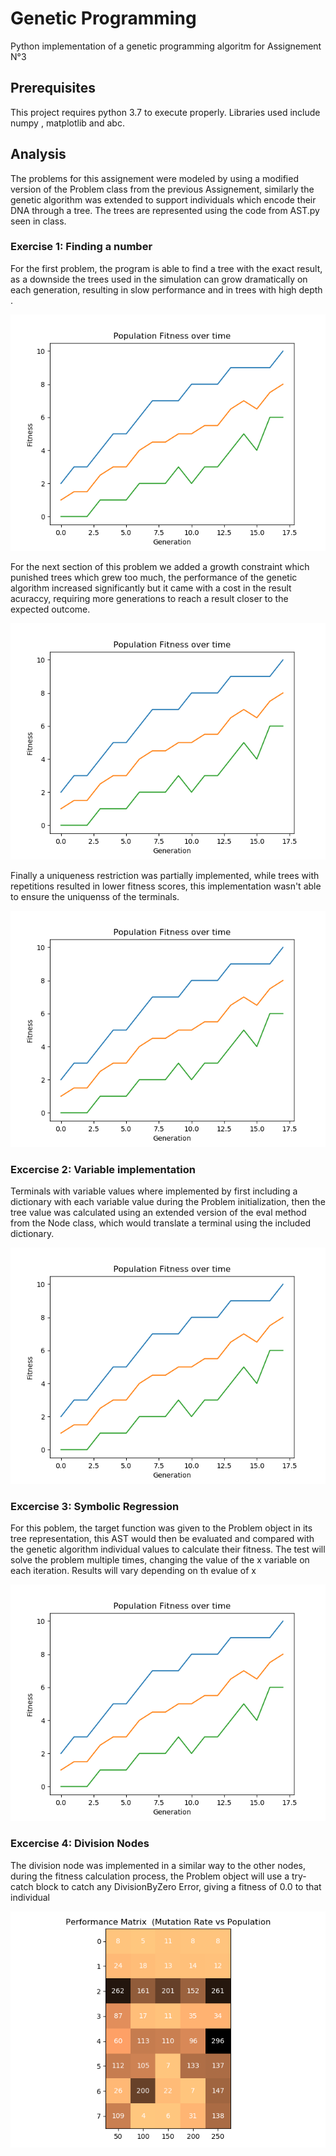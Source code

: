 # Genetic Programming

Python implementation of a genetic programming algoritm for Assignement N°3

## Prerequisites
This project requires python 3.7 to execute properly. Libraries used include numpy , matplotlib and abc.

## Analysis
The problems for this assignement were modeled by using a modified version of the Problem class from the previous Assignement, similarly the genetic algorithm was extended to support individuals which encode their DNA through a tree. The trees are represented using the code from AST.py seen in class.

### Exercise 1: Finding a number
For the first problem, the program is able to find a tree with the exact result, as a downside the trees used in the simulation can grow dramatically on each generation, resulting in slow performance and in trees with high depth .

![""](https://raw.githubusercontent.com/Julioalbornozv/cc5114/master/Tarea%202/Figures/P2_fit.png?raw=true)

For the next section of this problem we added a growth constraint which punished trees which grew too much, the performance of the genetic algorithm increased significantly but it came with a cost in the result acuraccy, requiring more generations to reach a result closer to the expected outcome.

![""](https://raw.githubusercontent.com/Julioalbornozv/cc5114/master/Tarea%202/Figures/P2_fit.png?raw=true)

Finally a uniqueness restriction was partially implemented, while trees with repetitions resulted in lower fitness scores, this implementation wasn't able to ensure the uniquenss of the terminals.

![""](https://raw.githubusercontent.com/Julioalbornozv/cc5114/master/Tarea%202/Figures/P2_fit.png?raw=true)

### Excercise 2: Variable implementation
Terminals with variable values where implemented by first including a dictionary with each variable value during the Problem initialization, then the tree value was calculated using an extended version of the eval method from the Node class, which would translate a terminal using the included dictionary.

![""](https://raw.githubusercontent.com/Julioalbornozv/cc5114/master/Tarea%202/Figures/P2_fit.png?raw=true)

### Excercise 3: Symbolic Regression
For this poblem, the target function was given to the Problem object in its tree representation, this AST would then be evaluated and compared with the genetic algorithm individual values to calculate their fitness. The test will solve the problem multiple times, changing the value of the x variable on each iteration.
Results will vary depending on th evalue of x

![""](https://raw.githubusercontent.com/Julioalbornozv/cc5114/master/Tarea%202/Figures/P2_fit.png?raw=true)

### Excercise 4: Division Nodes
The division node was implemented in a similar way to the other nodes, during the fitness calculation process, the Problem object will use a try-catch block to catch any DivisionByZero Error, giving a fitness of 0.0 to that individual

![""](https://raw.githubusercontent.com/Julioalbornozv/cc5114/master/Tarea%202/Figures/P2_perf.png?raw=true)
